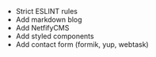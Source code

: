 * Strict ESLINT rules
* Add markdown blog
* Add NetfifyCMS
* Add styled components
* Add contact form (formik, yup, webtask)

